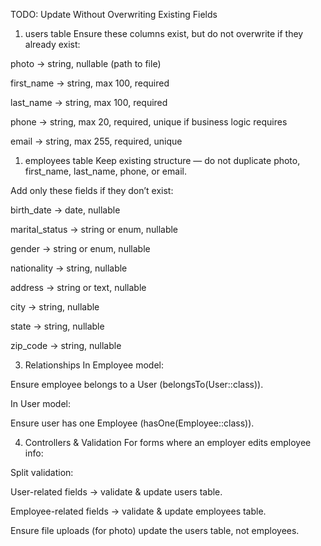 TODO: Update Without Overwriting Existing Fields
1. users table
Ensure these columns exist, but do not overwrite if they already exist:

photo → string, nullable (path to file)

first_name → string, max 100, required

last_name → string, max 100, required

phone → string, max 20, required, unique if business logic requires

email → string, max 255, required, unique


1. employees table
Keep existing structure — do not duplicate photo, first_name, last_name, phone, or email.

Add only these fields if they don’t exist:

birth_date → date, nullable

marital_status → string or enum, nullable

gender → string or enum, nullable

nationality → string, nullable

address → string or text, nullable

city → string, nullable

state → string, nullable

zip_code → string, nullable

3. Relationships
In Employee model:

Ensure employee belongs to a User (belongsTo(User::class)).

In User model:

Ensure user has one Employee (hasOne(Employee::class)).

4. Controllers & Validation
For forms where an employer edits employee info:

Split validation:

User-related fields → validate & update users table.

Employee-related fields → validate & update employees table.

Ensure file uploads (for photo) update the users table, not employees.

